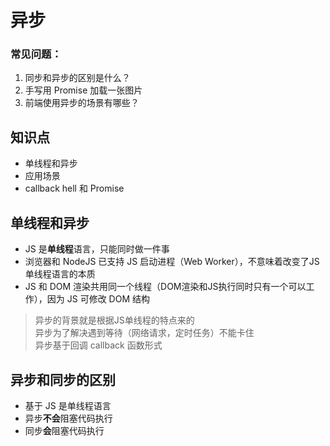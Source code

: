 # 异步
### 常见问题：
1. 同步和异步的区别是什么？
2. 手写用 Promise 加载一张图片
3. 前端使用异步的场景有哪些？

## 知识点
- 单线程和异步
- 应用场景
- callback hell 和 Promise

## 单线程和异步
- JS 是**单线程**语言，只能同时做一件事
- 浏览器和 NodeJS 已支持 JS 启动进程（Web Worker），不意味着改变了JS单线程语言的本质
- JS 和 DOM 渲染共用同一个线程（DOM渲染和JS执行同时只有一个可以工作），因为 JS 可修改 DOM 结构
> 异步的背景就是根据JS单线程的特点来的  
异步为了解决遇到等待（网络请求，定时任务）不能卡住  
异步基于回调 callback 函数形式  

## 异步和同步的区别
- 基于 JS 是单线程语言
- 异步**不会**阻塞代码执行
- 同步**会**阻塞代码执行